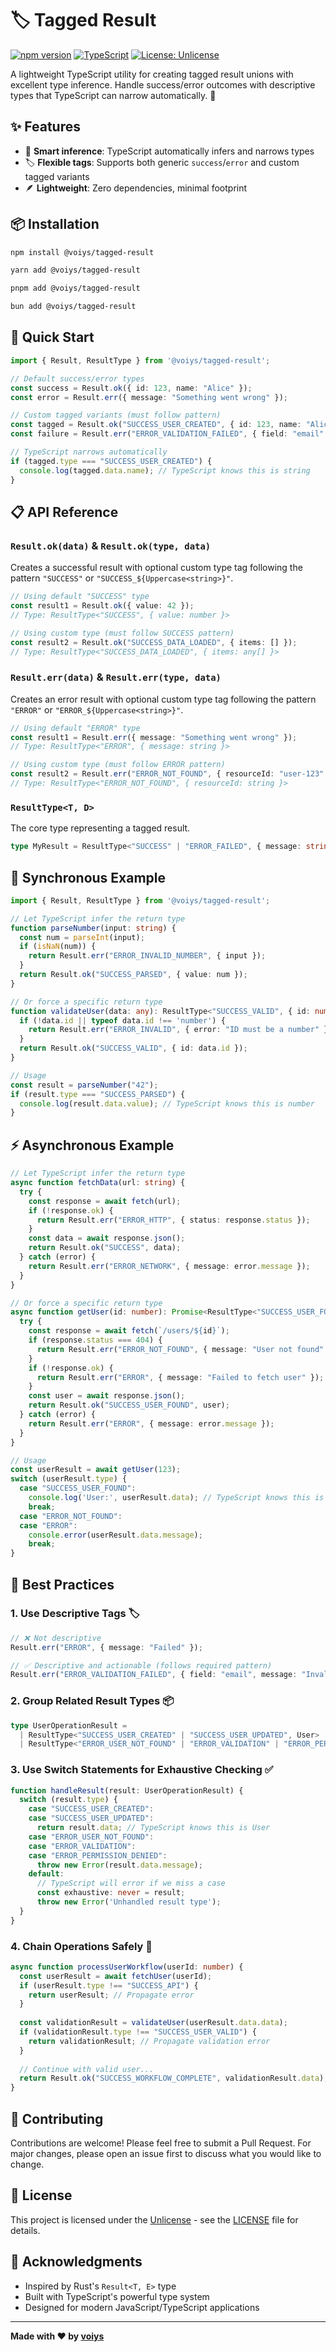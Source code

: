 # 🏷️ Tagged Result

[![npm version](https://badge.fury.io/js/%40voiys%2Ftagged-result.svg)](https://badge.fury.io/js/%40voiys%2Ftagged-result)
[![TypeScript](https://img.shields.io/badge/TypeScript-5.0+-blue.svg)](https://www.typescriptlang.org/)
[![License: Unlicense](https://img.shields.io/badge/license-Unlicense-blue.svg)](http://unlicense.org/)

A lightweight TypeScript utility for creating tagged result unions with excellent type inference. Handle success/error outcomes with descriptive types that TypeScript can narrow automatically. 🚀

## ✨ Features

- 🧠 **Smart inference**: TypeScript automatically infers and narrows types
- 🏷️ **Flexible tags**: Supports both generic `success`/`error` and custom tagged variants
- 🪶 **Lightweight**: Zero dependencies, minimal footprint

## 📦 Installation

```bash
npm install @voiys/tagged-result
```

```bash
yarn add @voiys/tagged-result
```

```bash
pnpm add @voiys/tagged-result
```

```bash
bun add @voiys/tagged-result
```

## 🚀 Quick Start

```typescript
import { Result, ResultType } from '@voiys/tagged-result';

// Default success/error types
const success = Result.ok({ id: 123, name: "Alice" });
const error = Result.err({ message: "Something went wrong" });

// Custom tagged variants (must follow pattern)
const tagged = Result.ok("SUCCESS_USER_CREATED", { id: 123, name: "Alice" });
const failure = Result.err("ERROR_VALIDATION_FAILED", { field: "email" });

// TypeScript narrows automatically
if (tagged.type === "SUCCESS_USER_CREATED") {
  console.log(tagged.data.name); // TypeScript knows this is string
}
```

## 📋 API Reference

### `Result.ok(data)` & `Result.ok(type, data)`

Creates a successful result with optional custom type tag following the pattern `"SUCCESS"` or `"SUCCESS_${Uppercase<string>}"`.

```typescript
// Using default "SUCCESS" type
const result1 = Result.ok({ value: 42 });
// Type: ResultType<"SUCCESS", { value: number }>

// Using custom type (must follow SUCCESS pattern)
const result2 = Result.ok("SUCCESS_DATA_LOADED", { items: [] });
// Type: ResultType<"SUCCESS_DATA_LOADED", { items: any[] }>
```

### `Result.err(data)` & `Result.err(type, data)`

Creates an error result with optional custom type tag following the pattern `"ERROR"` or `"ERROR_${Uppercase<string>}"`.

```typescript
// Using default "ERROR" type
const result1 = Result.err({ message: "Something went wrong" });
// Type: ResultType<"ERROR", { message: string }>

// Using custom type (must follow ERROR pattern)
const result2 = Result.err("ERROR_NOT_FOUND", { resourceId: "user-123" });
// Type: ResultType<"ERROR_NOT_FOUND", { resourceId: string }>
```

### `ResultType<T, D>`

The core type representing a tagged result.

```typescript
type MyResult = ResultType<"SUCCESS" | "ERROR_FAILED", { message: string }>;
```

## 🔄 Synchronous Example

```typescript
import { Result, ResultType } from '@voiys/tagged-result';

// Let TypeScript infer the return type
function parseNumber(input: string) {
  const num = parseInt(input);
  if (isNaN(num)) {
    return Result.err("ERROR_INVALID_NUMBER", { input });
  }
  return Result.ok("SUCCESS_PARSED", { value: num });
}

// Or force a specific return type
function validateUser(data: any): ResultType<"SUCCESS_VALID", { id: number }> | ResultType<"ERROR_INVALID", { error: string }> {
  if (!data.id || typeof data.id !== 'number') {
    return Result.err("ERROR_INVALID", { error: "ID must be a number" });
  }
  return Result.ok("SUCCESS_VALID", { id: data.id });
}

// Usage
const result = parseNumber("42");
if (result.type === "SUCCESS_PARSED") {
  console.log(result.data.value); // TypeScript knows this is number
}
```

## ⚡ Asynchronous Example

```typescript
// Let TypeScript infer the return type
async function fetchData(url: string) {
  try {
    const response = await fetch(url);
    if (!response.ok) {
      return Result.err("ERROR_HTTP", { status: response.status });
    }
    const data = await response.json();
    return Result.ok("SUCCESS", data);
  } catch (error) {
    return Result.err("ERROR_NETWORK", { message: error.message });
  }
}

// Or force a specific return type
async function getUser(id: number): Promise<ResultType<"SUCCESS_USER_FOUND", User> | ResultType<"ERROR_NOT_FOUND" | "ERROR", { message: string }>> {
  try {
    const response = await fetch(`/users/${id}`);
    if (response.status === 404) {
      return Result.err("ERROR_NOT_FOUND", { message: "User not found" });
    }
    if (!response.ok) {
      return Result.err("ERROR", { message: "Failed to fetch user" });
    }
    const user = await response.json();
    return Result.ok("SUCCESS_USER_FOUND", user);
  } catch (error) {
    return Result.err("ERROR", { message: error.message });
  }
}

// Usage
const userResult = await getUser(123);
switch (userResult.type) {
  case "SUCCESS_USER_FOUND":
    console.log('User:', userResult.data); // TypeScript knows this is User
    break;
  case "ERROR_NOT_FOUND":
  case "ERROR":
    console.error(userResult.data.message);
    break;
}
```

## 🎯 Best Practices

### 1. Use Descriptive Tags 🏷️

```typescript
// ❌ Not descriptive
Result.err("ERROR", { message: "Failed" });

// ✅ Descriptive and actionable (follows required pattern)
Result.err("ERROR_VALIDATION_FAILED", { field: "email", message: "Invalid email format" });
```

### 2. Group Related Result Types 📦

```typescript
type UserOperationResult = 
  | ResultType<"SUCCESS_USER_CREATED" | "SUCCESS_USER_UPDATED", User>
  | ResultType<"ERROR_USER_NOT_FOUND" | "ERROR_VALIDATION" | "ERROR_PERMISSION_DENIED", { message: string }>;
```

### 3. Use Switch Statements for Exhaustive Checking ✅

```typescript
function handleResult(result: UserOperationResult) {
  switch (result.type) {
    case "SUCCESS_USER_CREATED":
    case "SUCCESS_USER_UPDATED":
      return result.data; // TypeScript knows this is User
    case "ERROR_USER_NOT_FOUND":
    case "ERROR_VALIDATION":
    case "ERROR_PERMISSION_DENIED":
      throw new Error(result.data.message);
    default:
      // TypeScript will error if we miss a case
      const exhaustive: never = result;
      throw new Error('Unhandled result type');
  }
}
```

### 4. Chain Operations Safely 🔗

```typescript
async function processUserWorkflow(userId: number) {
  const userResult = await fetchUser(userId);
  if (userResult.type !== "SUCCESS_API") {
    return userResult; // Propagate error
  }
  
  const validationResult = validateUser(userResult.data.data);
  if (validationResult.type !== "SUCCESS_USER_VALID") {
    return validationResult; // Propagate validation error
  }
  
  // Continue with valid user...
  return Result.ok("SUCCESS_WORKFLOW_COMPLETE", validationResult.data);
}
```

## 🤝 Contributing

Contributions are welcome! Please feel free to submit a Pull Request. For major changes, please open an issue first to discuss what you would like to change.

## 📄 License

This project is licensed under the [Unlicense](http://unlicense.org/) - see the [LICENSE](LICENSE) file for details.

## 🙏 Acknowledgments

- Inspired by Rust's `Result<T, E>` type
- Built with TypeScript's powerful type system
- Designed for modern JavaScript/TypeScript applications

---

**Made with ❤️ by [voiys](https://github.com/voiys)**